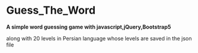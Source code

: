# Guess_The_Word
<strong>
  A simple word guessing game with javascript,jQuery,Bootstrap5
</strong>
<p>
  along with 20 levels in Persian language whose levels are saved in the json file
</p>
